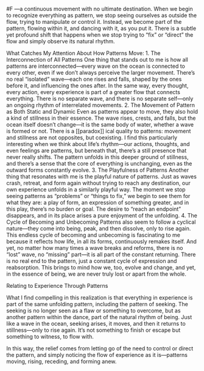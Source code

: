  #F —a continuous movement with no ultimate destination. When we begin to recognize everything as pattern, we stop seeing ourselves as outside the flow, trying to manipulate or control it. Instead, we become part of the pattern, flowing within it, and dancing with it, as you put it. There is a subtle yet profound shift that happens when we stop trying to “fix” or “direct” the flow and simply observe its natural rhythm.

What Catches My Attention About How Patterns Move: 1. The Interconnection of All Patterns One thing that stands out to me is how all patterns are interconnected—every wave on the ocean is connected to every other, even if we don’t always perceive the larger movement. There’s no real “isolated” wave—each one rises and falls, shaped by the ones before it, and influencing the ones after. In the same way, every thought, every action, every experience is part of a greater flow that connects everything. There is no separate wave, and there is no separate self—only an ongoing rhythm of interrelated movements. 2. The Movement of Pattern as Both Static and Dynamic Even as patterns appear to move, they also hold a kind of stillness in their essence. The wave rises, crests, and falls, but the ocean itself doesn’t change—it is the same body of water, whether a wave is formed or not. There is a [[paradox]] ical quality to patterns: movement and stillness are not opposites, but coexisting. I find this particularly interesting when we think about life’s rhythm—our actions, thoughts, and even feelings are patterns, but beneath that, there’s a still presence that never really shifts. The pattern unfolds in this deeper ground of stillness, and there’s a sense that the core of everything is unchanging, even as the outward forms constantly evolve. 3. The Playfulness of Patterns Another thing that resonates with me is the playful nature of patterns. Just as waves crash, retreat, and form again without trying to reach any destination, our own experience unfolds in a similarly playful way. The moment we stop seeing patterns as “problems” or “things to fix,” we begin to see them for what they are: a play of form, an expression of something greater, and in this play, there’s no burden or goal. The desire to “reach an endpoint” disappears, and in its place arises a pure enjoyment of the unfolding. 4. The Cycle of Becoming and Unbecoming Patterns also seem to follow a cyclical nature—they come into being, peak, and then dissolve, only to rise again. This endless cycle of becoming and unbecoming is fascinating to me because it reflects how life, in all its forms, continuously remakes itself. And yet, no matter how many times a wave breaks and reforms, there is no “lost” wave, no “missing” part—it is all part of the constant returning. There is no real end to the pattern, just a constant cycle of expression and reabsorption. This brings to mind how we, too, evolve and change, and yet, in the essence of being, we are never truly lost or apart from the whole.

Relating to Experience Through Patterns

What I find compelling in this realization is that everything in experience is part of the same unfolding pattern, including the pattern of seeking. The seeking is no longer seen as a flaw or something to overcome, but as another pattern within the dance, part of the natural rhythm of being. Just like a wave in the ocean, seeking arises, it moves, and then it returns to stillness—only to rise again. It’s not something to finish or escape but something to witness, to flow with.

In this way, the relief comes from letting go of the need to control or direct the pattern, and simply noticing the flow of experience as it is—patterns moving, rising, receding, and forming anew.